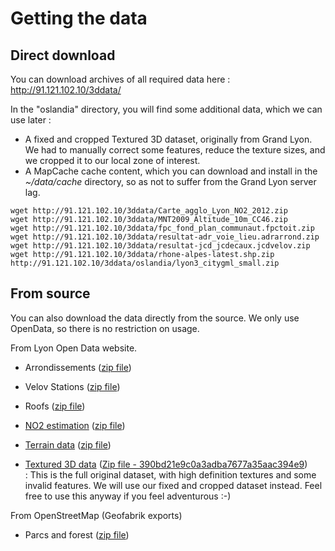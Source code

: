 Getting the data
================

Direct download
---------------

You can download archives of all required data here :
http://91.121.102.10/3ddata/

In the "oslandia" directory, you will find some additional data, which we can use later :
* A fixed and cropped Textured 3D dataset, originally from Grand Lyon. We had to manually correct some features, reduce the texture sizes, and we cropped it to our local zone of interest.
* A MapCache cache content, which you can download and install in the *~/data/cache* directory, so as not to suffer from the Grand Lyon server lag.

```
wget http://91.121.102.10/3ddata/Carte_agglo_Lyon_NO2_2012.zip
wget http://91.121.102.10/3ddata/MNT2009_Altitude_10m_CC46.zip
wget http://91.121.102.10/3ddata/fpc_fond_plan_communaut.fpctoit.zip
wget http://91.121.102.10/3ddata/resultat-adr_voie_lieu.adrarrond.zip
wget http://91.121.102.10/3ddata/resultat-jcd_jcdecaux.jcdvelov.zip
wget http://91.121.102.10/3ddata/rhone-alpes-latest.shp.zip
http://91.121.102.10/3ddata/oslandia/lyon3_citygml_small.zip
```

From source
-----------

You can also download the data directly from the source. We only use OpenData, so there is no restriction on usage.

From Lyon Open Data website.

* Arrondissements
([zip file](http://smartdata.grandlyon.com/smartdata/wp-content/plugins/wp-smartdata/proxy.php?format=Shape-zip&name=adr_voie_lieu.adrarrond&commune=&href=https%3A%2F%2Fdownload.data.grandlyon.com%2Fwfs%2Fgrandlyon%3FSERVICE%3DWFS%26REQUEST%3DGetFeature%26typename%3Dadr_voie_lieu.adrarrond%26outputformat%3DSHAPEZIP%26VERSION%3D2.0.0%26SRSNAME%3DEPSG%3A3946))

* Velov Stations 
([zip file](http://smartdata.grandlyon.com/smartdata/wp-content/plugins/wp-smartdata/proxy.php?format=Shape-zip&name=jcd_jcdecaux.jcdvelov&commune=&href=https%3A%2F%2Fdownload.data.grandlyon.com%2Fwfs%2Fsmartdata%3FSERVICE%3DWFS%26REQUEST%3DGetFeature%26typename%3Djcd_jcdecaux.jcdvelov%26outputformat%3DSHAPEZIP%26VERSION%3D2.0.0%26SRSNAME%3DEPSG%3A3946))

* Roofs 
([zip file](http://smartdata.grandlyon.com/smartdata/wp-content/plugins/wp-smartdata/proxy.php?format=shape&name=fpc_fond_plan_communaut.fpctoit.zip&commune=undefined&href=https%3A%2F%2Fdownload.data.grandlyon.com%2Ffiles%2Fgrandlyon%2Flocalisation%2Ffpc_fond_plan_communaut.fpctoit.zip))

* [NO2 estimation](http://smartdata.grandlyon.com/environnement/estimation-de-la-concentration-du-dioxyde-dazote-no2-du-grand-lyon-en-2012) 
([zip file](http://smartdata.grandlyon.com/smartdata/wp-content/plugins/wp-smartdata/proxy.php?format=zip&name=Carte_agglo_Lyon_NO2_2012.zip&commune=undefined&href=https%3A%2F%2Fdownload.data.grandlyon.com%2Ffiles%2Fsmartdata%2Fair_rhonealpes%2FCarte_agglo_Lyon_NO2_2012.zip))

* [Terrain data](http://smartdata.grandlyon.com/imagerie/modfle-numfrique-de-terrain-du-grand-lyon-pixel-de-10-m/)
([zip file](http://smartdata.grandlyon.com/smartdata/wp-content/plugins/wp-smartdata/proxy.php?format=zip&name=MNT2009_Altitude_10m_CC46.zip&commune=undefined&href=https%3A%2F%2Fdownload.data.grandlyon.com%2Ffiles%2Fgrandlyon%2Fimagerie%2Fmnt2009%2FMNT2009_Altitude_10m_CC46.zip))

* [Textured 3D data](http://smartdata.grandlyon.com/localisation/maquette-3d-texturfe-du-3f-arrondissement-de-lyon/) ([Zip file - 390bd21e9c0a3adba7677a35aac394e9](http://smartdata.grandlyon.com/smartdata/wp-content/plugins/wp-smartdata/proxy.php?format=CityGML&name=LYON3_CityGML&commune=undefined&href=https%3A%2F%2Fdownload.data.grandlyon.com%2Ffiles%2Fgrandlyon%2Flocalisation%2Fbati3d%2FLYON3_CityGML.zip)) : This is the full original dataset, with high definition textures and some invalid features. We will use our fixed and cropped dataset instead. Feel free to use this anyway if you feel adventurous :-)

From OpenStreetMap (Geofabrik exports)

* Parcs and forest 
([zip file](http://download.geofabrik.de/europe/france/rhone-alpes-latest.shp.zip))


<!---
# fast forward :)
grep 'zip file' 01_get_data.md |sed 's/(\[zip file\](\(.*\)))/wget "\1" -O out.zip \&\& unzip out.zip/' | sh
-->
